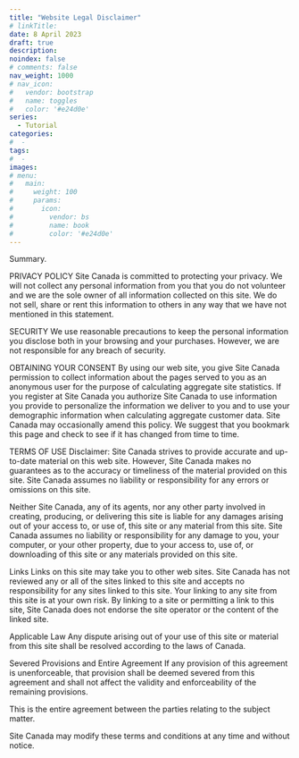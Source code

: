 ```yaml
---
title: "Website Legal Disclaimer"
# linkTitle:
date: 8 April 2023
draft: true
description: 
noindex: false
# comments: false
nav_weight: 1000
# nav_icon:
#   vendor: bootstrap
#   name: toggles
#   color: '#e24d0e'
series:
  - Tutorial
categories:
#  - 
tags:
#  - 
images:
# menu:
#   main:
#     weight: 100
#     params:
#       icon:
#         vendor: bs
#         name: book
#         color: '#e24d0e'
---
```


Summary.

<!--more-->

PRIVACY POLICY
Site Canada is committed to protecting your privacy. We will not collect any personal information from you that you do not volunteer and we are the sole owner of all information collected on this site. We do not sell, share or rent this information to others in any way that we have not mentioned in this statement.

SECURITY
We use reasonable precautions to keep the personal information you disclose both in your browsing and your purchases. However, we are not responsible for any breach of security.

OBTAINING YOUR CONSENT
By using our web site, you give Site Canada permission to collect information about the pages served to you as an anonymous user for the purpose of calculating aggregate site statistics. If you register at Site Canada you authorize Site Canada to use information you provide to personalize the information we deliver to you and to use your demographic information when calculating aggregate customer data. Site Canada may occasionally amend this policy. We suggest that you bookmark this page and check to see if it has changed from time to time.

TERMS OF USE
Disclaimer:
Site Canada strives to provide accurate and up-to-date material on this web site. However, Site Canada makes no guarantees as to the accuracy or timeliness of the material provided on this site. Site Canada assumes no liability or responsibility for any errors or omissions on this site.

Neither Site Canada, any of its agents, nor any other party involved in creating, producing, or delivering this site is liable for any damages arising out of your access to, or use of, this site or any material from this site. Site Canada assumes no liability or responsibility for any damage to you, your computer, or your other property, due to your access to, use of, or downloading of this site or any materials provided on this site.

Links
Links on this site may take you to other web sites. Site Canada has not reviewed any or all of the sites linked to this site and accepts no responsibility for any sites linked to this site. Your linking to any site from this site is at your own risk. By linking to a site or permitting a link to this site, Site Canada does not endorse the site operator or the content of the linked site.

Applicable Law
Any dispute arising out of your use of this site or material from this site shall be resolved according to the laws of Canada.

Severed Provisions and Entire Agreement
If any provision of this agreement is unenforceable, that provision shall be deemed severed from this agreement and shall not affect the validity and enforceability of the remaining provisions.

This is the entire agreement between the parties relating to the subject matter.

Site Canada may modify these terms and conditions at any time and without notice.
